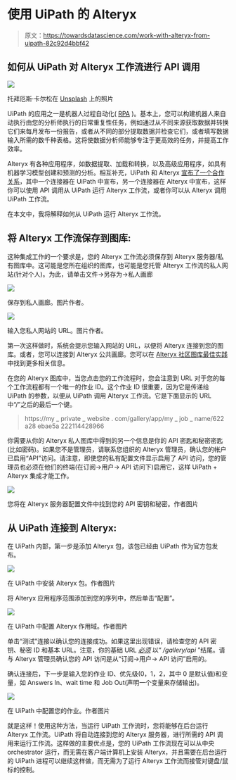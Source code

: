 # 使用 UiPath 的 Alteryx

> 原文：<https://towardsdatascience.com/work-with-alteryx-from-uipath-82c92d4bbf42>

## 如何从 UiPath 对 Alteryx 工作流进行 API 调用

![](img/1106ead76a2c22daf888767bc30d4608.png)

托拜厄斯·卡尔松在 [Unsplash](https://unsplash.com?utm_source=medium&utm_medium=referral) 上的照片

UiPath 的应用之一是机器人过程自动化( [RPA](https://www.uipath.com/rpa/robotic-process-automation) )。基本上，您可以构建机器人来自动执行由您的分析师执行的日常重复性任务，例如通过从不同来源获取数据并转换它们来每月发布一份报告，或者从不同的部分提取数据并检查它们，或者填写数据输入所需的数千种表格。这将使数据分析师能够专注于更高效的任务，并提高工作效率。

Alteryx 有各种应用程序，如数据提取、加载和转换，以及高级应用程序，如具有机器学习模型创建和预测的分析。相互补充，UiPath 和 Alteryx [宣布了一个合作关系](https://www.uipath.com/newsroom/alteryx-and-uipath-expand-partnership-broaden-analytics-automation-with-new-connector)，其中一个连接器在 UiPath 中宣布，另一个连接器在 Alteryx 中宣布，这样你可以使用 API 调用从 UiPath 运行 Alteryx 工作流，或者你可以从 Alteryx 调用 UiPath 工作流。

在本文中，我将解释如何从 UiPath 运行 Alteryx 工作流。

## 将 Alteryx 工作流保存到图库:

这种集成工作的一个要求是，您的 Alteryx 工作流必须保存到 Alteryx 服务器/私有图库中。这可能是您所在组织的图库，也可能是您托管 Alteryx 工作流的私人网站(针对个人)。为此，请单击文件→另存为→私人画廊

![](img/29becc0c50bb6b9f8ad1c20c293cf1e2.png)

保存到私人画廊。图片作者。

![](img/6b1bd1249826cf03a3cb8904e924e6ef.png)

输入您私人网站的 URL。图片作者。

第一次这样做时，系统会提示您输入网站的 URL，以便将 Alteryx 连接到您的图库。或者，您可以连接到 Alteryx 公共画廊。您可以在 [Alteryx 社区图库最佳实践](https://community.alteryx.com/t5/Alteryx-Community-Resources/Submitting-to-Gallery-Best-Practices/ta-p/878157)中找到更多相关信息。

在您的 Alteryx 图库中，当您点击您的工作流程时，您会注意到 URL 对于您的每个工作流程都有一个唯一的作业 ID。这个作业 ID 很重要，因为它是传递给 UiPath 的参数，以便从 UiPath 调用 Alteryx 工作流。它是下面显示的 URL 中“/”之后的最后一个键。

> https://my _ private _ website . com/gallery/app/my _ job _ name/622 a28 ebae5a 222114428966

你需要从你的 Alteryx 私人图库中得到的另一个信息是你的 API 密匙和秘密密匙(比如密码)。如果您不是管理员，请联系您组织的 Alteryx 管理员，确认您的帐户已启用“API”访问。请注意，即使您的私有配置文件显示启用了 API 访问，您的管理员也必须在他们的终端(在订阅→用户→ API 访问下)启用它，这样 UiPath + Alteryx 集成才能工作。

![](img/5ccc720f76a0b3f6ec52fbaa457ca111.png)

您将在 Alteryx 服务器配置文件中找到您的 API 密钥和秘密。作者图片

## 从 UiPath 连接到 Alteryx:

在 UiPath 内部，第一步是添加 Alteryx 包，该包已经由 UiPath 作为官方包发布。

![](img/14e6491e8ea7189fc5fd3e9dd9283fe8.png)

在 UiPath 中安装 Alteryx 包。作者图片

将 Alteryx 应用程序范围添加到您的序列中，然后单击“配置”。

![](img/2341aa8ed99851be082972efaf556930.png)

在 UiPath 中配置 Alteryx 作用域。作者图片

单击“测试”连接以确认您的连接成功。如果这里出现错误，请检查您的 API 密钥、秘密 ID 和基本 URL。注意，你的基础 URL [*必须*](https://docs.uipath.com/activities/docs/alteryx-scope) 以“ */gallery/api* ”结尾。请与 Alteryx 管理员确认您的 API 访问是从“订阅→用户→ API 访问”启用的。

确认连接后，下一步是输入您的作业 ID、优先级(0，1，2，其中 0 是默认值)和变量，如 Answers In、wait time 和 Job Out(声明一个变量来存储输出)。

![](img/43db2cf07a0c94a419586f51da30877f.png)

在 UiPath 中配置您的作业。作者图片

就是这样！使用这种方法，当运行 UiPath 工作流时，您将能够在后台运行 Alteryx 工作流。UiPath 将自动连接到您的 Alteryx 服务器，进行所需的 API 调用来运行工作流。这样做的主要优点是，您的 UiPath 工作流现在可以从中央 orchestrator 运行，而无需在客户端计算机上安装 Alteryx，并且需要在后台运行的 UiPath 进程可以继续这样做，而无需为了运行 Alteryx 工作流而接管对键盘/鼠标的控制。